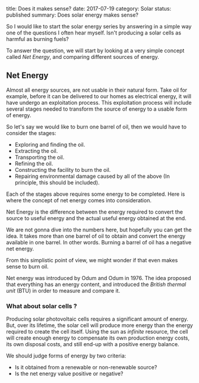 title: Does it makes sense?
date: 2017-07-19
category: Solar
status: published
summary: Does solar energy makes sense?

So I would like to start the solar energy series by answering in a simple way one of the questions I often hear myself. Isn't producing a solar cells as harmful as burning fuels?

To answer the question, we will start by looking at a very simple concept called *Net Energy*, and comparing different sources of energy.

## Net Energy

Almost all energy sources, are not usable in their natural form. Take oil for example, before it can be delivered to our homes as electrical energy, it will have undergo an exploitation process. This exploitation process will include several stages needed to transform the source of energy to a usable form of energy. 

So let's say we would like to burn one barrel of oil, then we would have to consider the stages:

* Exploring and finding the oil.
* Extracting the oil.
* Transporting the oil.
* Refining the oil.
* Constructing the facility to burn the oil.
* Repairing environmental damage caused by all of the above (In principle, this should be included).

Each of the stages above requires some energy to be completed. Here is where the concept of net energy comes into consideration.

<div class="blockquote">
Net Energy is the difference between the energy required to convert the source to useful energy and the actual useful energy obtained at the end.
</div>

We are not gonna dive into the numbers here, but hopefully you can get the idea. It takes more than one barrel of oil to obtain and convert the energy available in one barrel. In other words. Burning a barrel of oil has a negative net energy. 

From this simplistic point of view, we might wonder if that even makes sense to burn oil.

Net energy was introduced by Odum and Odum in 1976. The idea proposed that everything has an energy content, and introduced the *British thermal unit* (BTU) in order to measure and compare it.

### What about solar cells ?

Producing solar photovoltaic cells requires a significant amount of energy. But, over its lifetime, the solar cell will produce more energy than the energy required to create the cell itself. Using the sun as *infinite* resource, the cell will create enough energy to compensate its own production energy costs, its own disposal costs, and still end-up with a positive energy balance. 


We should judge forms of energy by two criteria:

* Is it obtained from a renewable or non-renewable source?  
* Is the net energy value positive or negative?

<!-- 

Is the production of solar cells as harmful as some people claim?
 We look into photovoltaic cell production externalities here.
 -->